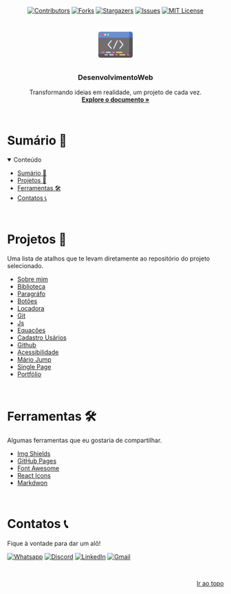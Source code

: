 <!-- Feature for back to top-->
<a name="top"></a>

<!-- Shields -->
<div align=center>

  [![Contributors][contributors-shield]][contributors-url]
  [![Forks][forks-shield]][forks-url]
  [![Stargazers][stars-shield]][stars-url]
  [![Issues][issues-shield]][issues-url]
  [![MIT License][license-shield]][license-url]

</div>

<!-- Logo -->
<br>
<div align="center">
  <a href="https://github.com/LopesLs/DesenvolvimentoWeb">
    <img src="logoREADME.png" alt="Logo" width="80" height="80">
  </a>

  <h3 align="center">DesenvolvimentoWeb</h3>

  <p align="center">
    Transformando ideias em realidade, um projeto de cada vez.
    <br />
    <a href="https://github.com/LopesLs/DesenvolvimentoWeb"> <strong>Explore o documento »</strong></a>
  </p>
</div>

<br>

<!-- Contents -->
# Sumário 🧮

<details open>
<summary>Conteúdo</summary>

- [Sumário 🧮](#sumário-)
- [Projetos 🚀](#projetos-)
- [Ferramentas 🛠️](#ferramentas-️)
- [Contatos 📞](#contatos-)

</details>

<br>

<!-- All my projects -->
# Projetos 🚀

Uma lista de atalhos que te levam diretamente ao repositório do projeto selecionado.

- [Sobre mim](https://github.com/LopesLs/DesenvolvimentoWeb/tree/main/Projeto01-(SobreMim))
- [Biblioteca](https://github.com/LopesLs/DesenvolvimentoWeb/tree/main/Biblioteca)
- [Paragráfo](https://github.com/LopesLs/DesenvolvimentoWeb/tree/main/Projeto04-(Paragrafo))
- [Botões](https://github.com/LopesLs/DesenvolvimentoWeb/tree/main/Projeto05-(Botoes))
- [Locadora](https://github.com/LopesLs/DesenvolvimentoWeb/tree/main/Locadora)
- [Git](https://github.com/LopesLs/DesenvolvimentoWeb/tree/main/Projeto07-(Git))
- [Js](https://github.com/LopesLs/DesenvolvimentoWeb/tree/main/Projeto08-(Js))
- [Equacões](https://github.com/LopesLs/DesenvolvimentoWeb/tree/main/Projeto09-(Equacoes))
- [Cadastro Usários](https://github.com/LopesLs/DesenvolvimentoWeb/tree/main/CadastraUser)
- [Github](https://github.com/LopesLs/DesenvolvimentoWeb/tree/main/Projeto11-(Github))
- [Acessibilidade](https://github.com/LopesLs/DesenvolvimentoWeb/tree/main/Projeto12-(Acessibilidade))
- [Mário Jump](https://github.com/LopesLs/DesenvolvimentoWeb/tree/main/MarioJump)
- [Single Page](https://github.com/LopesLs/DesenvolvimentoWeb/tree/main/SinglePage)
- [Portfólio](https://github.com/LopesAuth/Lopesfolio)
<br>

<!-- Tools -->

# Ferramentas 🛠️

Algumas ferramentas que eu gostaria de compartilhar.

- [Img Shields](https://shields.io)
- [GitHub Pages](https://pages.github.com)
- [Font Awesome](https://fontawesome.com)
- [React Icons](https://react-icons.github.io/react-icons/search)
- [Markdwon](https://www.markdownguide.org/)

<br>

<!-- Contact -->
# Contatos 📞

Fique à vontade para dar um alô!

[![Whatsapp][whatsapp-shield]][whatsapp-url]
[![Discord][discord-shield]][discord-url]
[![LinkedIn][linkedin-shield]][linkedin-url]
[![Gmail][gmail-shield]][gmail-url]

<br>

<p align=right><a href="#top">Ir ao topo</a></p>

<!-- Markdowns Links & Images -->
<!-- https://www.markdownguide.org/basic-syntax/#reference-style-links -->

<!-- Top references -->
[contributors-shield]: https://img.shields.io/github/contributors/LopesLs/DesenvolvimentoWeb.svg?style=for-the-badge
[contributors-url]: https://github.com/LopesLs/DesenvolvimentoWeb/graphs/contributors
[forks-shield]: https://img.shields.io/github/forks/LopesLs/DesenvolvimentoWeb.svg?style=for-the-badge
[forks-url]: https://github.com/LopesLs/DesenvolvimentoWeb/network/members
[stars-shield]: https://img.shields.io/github/stars/LopesLs/DesenvolvimentoWeb.svg?style=for-the-badge
[stars-url]: https://github.com/LopesLs/DesenvolvimentoWeb/stargazers
[issues-shield]: https://img.shields.io/github/issues/LopesLs/DesenvolvimentoWeb.svg?style=for-the-badge
[issues-url]: https://github.com/LopesLs/DesenvolvimentoWeb/issues
[license-shield]: https://img.shields.io/github/license/LopesLs/DesenvolvimentoWeb.svg?style=for-the-badge
[license-url]: https://github.com/LopesLs/DesenvolvimentoWeb/blob/main/LICENSE.txt

<!-- Footer References -->
[whatsapp-shield]: https://img.shields.io/badge/-Whatsapp-black.svg?style=for-the-badge&logo=whatsapp&colorB=555
[whatsapp-url]: https://wa.me/558393636048
[linkedin-shield]: https://img.shields.io/badge/-LinkedIn-black.svg?style=for-the-badge&logo=linkedin&colorB=555
[linkedin-url]: https://www.linkedin.com/in/lopeslsdev/
[discord-shield]: https://img.shields.io/badge/-Discord-black.svg?style=for-the-badge&logo=discord&colorB=555
[discord-url]: https://discord.com/users/471767983014805504
[gmail-shield]: https://img.shields.io/badge/-gmail-black.svg?style=for-the-badge&logo=gmail&colorB=555
[gmail-url]: mailto:lopes.carlos.host@gmail.com
